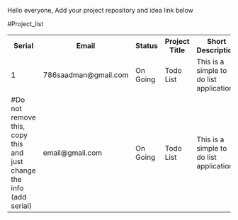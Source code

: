 Hello everyone,
Add your project repository and idea link below

#Project_list
<table>

<tr>
    <th>Serial</th>
    <th>Email</th>
    <th>Status</th>
    <th>Project Title</th>
    <th>Short Description</th>
    <th>Techs</th>
    <th>Repository Link</th>
</tr>

<tr>
    <td>1</td>
    <td>786saadman@gmail.com</td>
    <td>On Going</td>
    <td>Todo List</td>
    <td>This is a simple to do list application</td>
    <td>Javascript,Node JS,MongoDB</td>
    <td>https://github.com/bakebit-official/todo-list</td>
</tr>


<tr>
    <td>
    #Do not remove this, copy this and just change the info
    (add serial)
    </td>
    <td>email@gmail.com</td>
    <td>On Going</td>
    <td>Todo List</td>
    <td>This is a simple to do list application</td>
    <td>Javascript,Node JS,MongoDB</td>
    <td>https://github.com/your-repo-link</td>
</tr>

</table>

